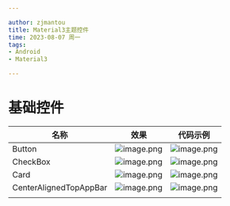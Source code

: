 ```yaml
---

author: zjmantou
title: Material3主题控件
time: 2023-08-07 周一
tags:
- Android
- Material3

---
```


# 基础控件
| 名称                   | 效果                                                                                                       | 代码示例                                                                                                     |
| ---------------------- | ---------------------------------------------------------------------------------------------------------- | ------------------------------------------------------------------------------------------------------------ |
| Button                 | ![image.png](https://zjmantou-drawingbed.oss-cn-hangzhou.aliyuncs.com/picture/202308041757794button.png)   | ![image.png](https://zjmantou-drawingbed.oss-cn-hangzhou.aliyuncs.com/picture/202308041759818.png)           |
| CheckBox               | ![image.png](https://zjmantou-drawingbed.oss-cn-hangzhou.aliyuncs.com/picture/202308041805607checkbox.png) | ![image.png](https://zjmantou-drawingbed.oss-cn-hangzhou.aliyuncs.com/picture/202308041805958.png)           |
| Card                   | ![image.png](https://zjmantou-drawingbed.oss-cn-hangzhou.aliyuncs.com/picture/202308071654830.png)         | ![image.png](https://zjmantou-drawingbed.oss-cn-hangzhou.aliyuncs.com/picture/202308071657560.png)           |
| CenterAlignedTopAppBar | ![image.png](https://zjmantou-drawingbed.oss-cn-hangzhou.aliyuncs.com/picture/202308071700786TopBar.png)   | ![image.png](https://zjmantou-drawingbed.oss-cn-hangzhou.aliyuncs.com/picture/202308071701586CodeTopBar.png) |
|                        |                                                                                                            |                                                                                                              |